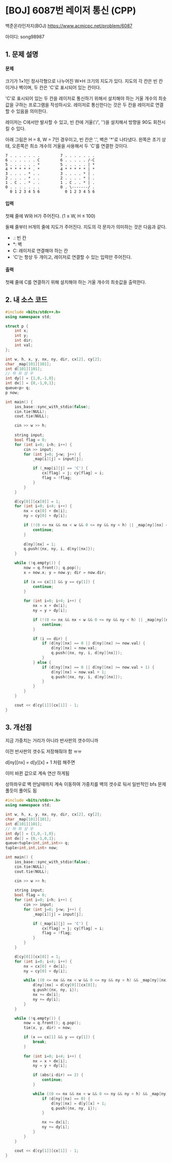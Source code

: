 # [BOJ] 6087번 레이저 통신 (CPP)


백준온라인저지(BOJ) https://www.acmicpc.net/problem/6087


아이디: song98987


## 1. 문제 설명

#### 문제
크기가 1×1인 정사각형으로 나누어진 W×H 크기의 지도가 있다. 지도의 각 칸은 빈 칸이거나 벽이며, 두 칸은 'C'로 표시되어 있는 칸이다.

'C'로 표시되어 있는 두 칸을 레이저로 통신하기 위해서 설치해야 하는 거울 개수의 최솟값을 구하는 프로그램을 작성하시오. 레이저로 통신한다는 것은 두 칸을 레이저로 연결할 수 있음을 의미한다.

레이저는 C에서만 발사할 수 있고, 빈 칸에 거울('/', '\')을 설치해서 방향을 90도 회전시킬 수 있다. 

아래 그림은 H = 8, W = 7인 경우이고, 빈 칸은 '.', 벽은 '*'로 나타냈다. 왼쪽은 초기 상태, 오른쪽은 최소 개수의 거울을 사용해서 두 'C'를 연결한 것이다.
```
7 . . . . . . .         7 . . . . . . .
6 . . . . . . C         6 . . . . . /-C
5 . . . . . . *         5 . . . . . | *
4 * * * * * . *         4 * * * * * | *
3 . . . . * . .         3 . . . . * | .
2 . . . . * . .         2 . . . . * | .
1 . C . . * . .         1 . C . . * | .
0 . . . . . . .         0 . \-------/ .
  0 1 2 3 4 5 6           0 1 2 3 4 5 6
```

#### 입력
첫째 줄에 W와 H가 주어진다. (1 ≤ W, H ≤ 100)

둘째 줄부터 H개의 줄에 지도가 주어진다. 지도의 각 문자가 의미하는 것은 다음과 같다.

* .: 빈 칸
* *: 벽
* C: 레이저로 연결해야 하는 칸
* 'C'는 항상 두 개이고, 레이저로 연결할 수 있는 입력만 주어진다.

#### 출력
첫째 줄에 C를 연결하기 위해 설치해야 하는 거울 개수의 최솟값을 출력한다.

## 2. 내 소스 코드

```c++
#include <bits/stdc++.h>
using namespace std;

struct p {
    int x;
    int y;
    int dir;
    int val;
};

int w, h, x, y, nx, ny, dir, cx[2], cy[2];
char _map[101][101];
int d[101][101];
// 하 좌 상 우
int dy[] = {1,0,-1,0};
int dx[] = {0,-1,0,1};
queue<p> q;
p now;

int main() {
    ios_base::sync_with_stdio(false);
    cin.tie(NULL);
    cout.tie(NULL);

    cin >> w >> h;
    
    string input;
    bool flag = 0;
    for (int i=0; i<h; i++) {
        cin >> input;
        for (int j=0; j<w; j++) {
            _map[i][j] = input[j];

            if (_map[i][j] == 'C') {
                cx[flag] = j; cy[flag] = i;
                flag = !flag;
            }
        }
    }

    d[cy[0]][cx[0]] = 1;
    for (int i=0; i<4; i++) {
        nx = cx[0] + dx[i];
        ny = cy[0] + dy[i];

        if (!(0 <= nx && nx < w && 0 <= ny && ny < h) || _map[ny][nx] == '*') {
            continue;
        }
        
        d[ny][nx] = 1;
        q.push({nx, ny, i, d[ny][nx]});
    }

    while (!q.empty()) {
        now = q.front(); q.pop();
        x = now.x; y = now.y; dir = now.dir;

        if (x == cx[1] && y == cy[1]) {
            continue;
        }
        
        for (int i=0; i<4; i++) {
            nx = x + dx[i];
            ny = y + dy[i];

            if (!(0 <= nx && nx < w && 0 <= ny && ny < h) || _map[ny][nx] == '*' || abs(dir - i) == 2) {
                continue;
            }

            if (i == dir) {
                if (d[ny][nx] == 0 || d[ny][nx] >= now.val) {
                    d[ny][nx] = now.val;
                    q.push({nx, ny, i, d[ny][nx]});
                }
            } else {
                if (d[ny][nx] == 0 || d[ny][nx] >= now.val + 1) {
                    d[ny][nx] = now.val + 1;
                    q.push({nx, ny, i, d[ny][nx]});
                }
            }
        }
    }

    cout << d[cy[1]][cx[1]] - 1;
}
```

## 3. 개선점

지금 가중치는 거리가 아니라 반사판의 갯수이니까

이전 반사판의 갯수도 저장해줘야 함 ㅠㅠ

d[ny][nx] = d[y][x] + 1 처럼 해주면

이미 바뀐 값으로 계속 연산 하게됨

상하좌우로 벽 만날때까지 계속 이동하여 가중치를 벽의 갯수로 둬서 일반적인 bfs 문제 풀듯이 풀어도 됨

```c++
#include <bits/stdc++.h>
using namespace std;

int w, h, x, y, nx, ny, dir, cx[2], cy[2];
char _map[101][101];
int d[101][101];
// 하 좌 상 우
int dy[] = {1,0,-1,0};
int dx[] = {0,-1,0,1};
queue<tuple<int,int,int>> q;
tuple<int,int,int> now;

int main() {
    ios_base::sync_with_stdio(false);
    cin.tie(NULL);
    cout.tie(NULL);

    cin >> w >> h;
    
    string input;
    bool flag = 0;
    for (int i=0; i<h; i++) {
        cin >> input;
        for (int j=0; j<w; j++) {
            _map[i][j] = input[j];

            if (_map[i][j] == 'C') {
                cx[flag] = j; cy[flag] = i;
                flag = !flag;
            }
        }
    }

    d[cy[0]][cx[0]] = 1;
    for (int i=0; i<4; i++) {
        nx = cx[0] + dx[i];
        ny = cy[0] + dy[i];

        while ((0 <= nx && nx < w && 0 <= ny && ny < h) && _map[ny][nx] != '*') {        
            d[ny][nx] = d[cy[0]][cx[0]];
            q.push({nx, ny, i});
            nx += dx[i];
            ny += dy[i];
        }
    }

    while (!q.empty()) {
        now = q.front(); q.pop();
        tie(x, y, dir) = now;

        if (x == cx[1] && y == cy[1]) {
            break;
        }
        
        for (int i=0; i<4; i++) {
            nx = x + dx[i];
            ny = y + dy[i];

            if (abs(i-dir) == 2) {
                continue;
            }

            while ((0 <= nx && nx < w && 0 <= ny && ny < h) && _map[ny][nx] != '*') {
                if (d[ny][nx] == 0) {
                    d[ny][nx] = d[y][x] + 1;
                    q.push({nx, ny, i});
                }

                nx += dx[i];
                ny += dy[i];
            }
        }
    }

    cout << d[cy[1]][cx[1]] - 1;
}
```